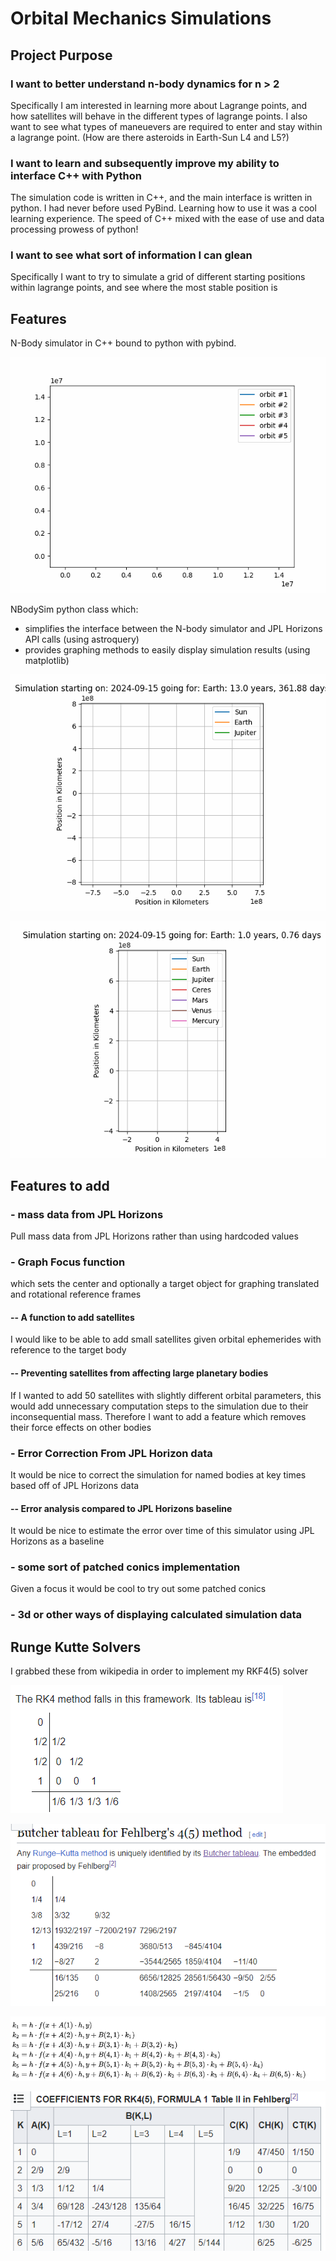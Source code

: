# Orbital Mechanics Simulations
## Project Purpose
### I want to better understand n-body dynamics for n > 2
Specifically I am interested in learning more about Lagrange points, and how satellites will behave in the different types of lagrange points.
I also want to see what types of maneuevers are required to enter and stay within a lagrange point. (How are there asteroids in Earth-Sun L4 and L5?)
### I want to learn and subsequently improve my ability to interface C++ with Python
The simulation code is written in C++, and the main interface is written in python.
I had never before used PyBind. Learning how to use it was a cool learning experience.
The speed of C++ mixed with the ease of use and data processing prowess of python!

### I want to see what sort of information I can glean
Specifically I want to try to simulate a grid of different starting positions within lagrange points, and see where the most stable position is

## Features

N-Body simulator in C++ bound to python with pybind. 

![5-body animation](animations/5_body_anim2.gif)

NBodySim python class which:
- simplifies the interface between the N-body simulator and JPL Horizons API calls (using astroquery)
- provides graphing methods to easily display simulation results (using matplotlib)

![Jupiter and Earth](animations/Jupiter_Earth.gif)

![Inner Solar System](animations/Inner_Solar_System.gif)

## Features to add

### - mass data from JPL Horizons 
Pull mass data from JPL Horizons rather than using hardcoded values


### - Graph Focus function
which sets the center and optionally a target object for graphing translated and rotational reference frames

#### -- A function to add satellites
I would like to be able to add small satellites given orbital ephemerides with reference to the target body

#### -- Preventing satellites from affecting large planetary bodies
If I wanted to add 50 satellites with slightly different orbital parameters, this would add unnecessary computation steps to the simulation due to their inconsequential mass. Therefore I want to add a feature which removes their force effects on other bodies

### - Error Correction From JPL Horizon data
It would be nice to correct the simulation for named bodies at key times based off of JPL Horizons data

#### -- Error analysis compared to JPL Horizons baseline
It would be nice to estimate the error over time of this simulator using JPL Horizons as a baseline

### - some sort of patched conics implementation
Given a focus it would be cool to try out some patched conics

### - 3d or other ways of displaying calculated simulation data


## Runge Kutte Solvers

I grabbed these from wikipedia in order to implement my RKF4(5) solver

![alt text](images/RKF4.png)

![alt text](images/RKF45.png)

![alt text](images/functions.png)

![alt text](images/RK45_Coefficients.png)
